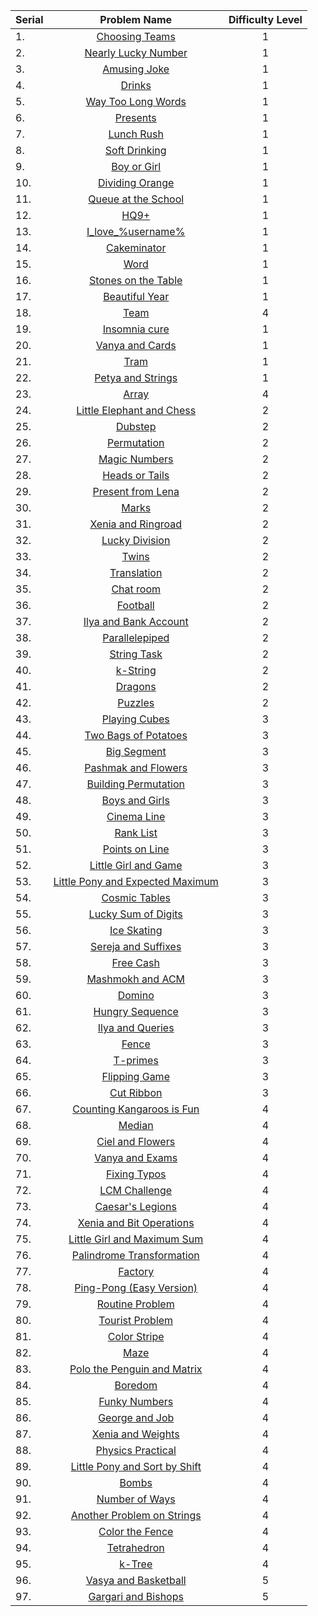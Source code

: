 | Serial | Problem Name | Difficulty Level |
|:--|:---:|:---:|
|1.| [Choosing Teams](http://codeforces.com/problemset/problem/432/A) | 1 |
|2.| [Nearly Lucky Number](http://codeforces.com/problemset/problem/110/A) | 1 |
|3.| [Amusing Joke](http://codeforces.com/problemset/problem/141/A) | 1 |
|4.| [Drinks](http://codeforces.com/problemset/problem/200/B) | 1 |
|5.| [Way Too Long Words](http://codeforces.com/problemset/problem/71/A) | 1 |
|6.| [Presents](http://codeforces.com/problemset/problem/136/A) | 1 |
|7.| [Lunch Rush](http://codeforces.com/problemset/problem/276/A) | 1 |
|8.| [Soft Drinking](http://codeforces.com/problemset/problem/151/A) | 1 |
|9.| [Boy or Girl](http://codeforces.com/problemset/problem/236/A) | 1 |
|10.| [Dividing Orange](http://codeforces.com/problemset/problem/244/A) | 1 |
|11.| [Queue at the School](http://codeforces.com/problemset/problem/266/B) | 1 |
|12.| [HQ9+](http://codeforces.com/problemset/problem/133/A) | 1 |
|13.| [I_love_\%username\%](http://codeforces.com/problemset/problem/155/A) | 1 |
|14.| [Cakeminator](http://codeforces.com/problemset/problem/330/A) | 1 |
|15.| [Word](http://codeforces.com/problemset/problem/59/A) | 1 |
|16.| [Stones on the Table](http://codeforces.com/problemset/problem/266/A) | 1 |
|17.| [Beautiful Year](http://codeforces.com/problemset/problem/271/A) | 1 |
|18.| [Team](http://codeforces.com/problemset/problem/401/C) | 4 |
|19.| [Insomnia cure](http://codeforces.com/problemset/problem/148/A) | 1 |
|20.| [Vanya and Cards](http://codeforces.com/problemset/problem/401/A) | 1 |
|21.| [Tram](http://codeforces.com/problemset/problem/116/A) | 1 |
|22.| [Petya and Strings](http://codeforces.com/problemset/problem/112/A) | 1 |
|23.| [Array](http://codeforces.com/problemset/problem/224/B) | 4 |
|24.| [Little Elephant and Chess](http://codeforces.com/problemset/problem/259/A) | 2 |
|25.| [Dubstep](http://codeforces.com/problemset/problem/208/A) | 2 |
|26.| [Permutation](http://codeforces.com/problemset/problem/137/B) | 2 |
|27.| [Magic Numbers](http://codeforces.com/problemset/problem/320/A) | 2 |
|28.| [Heads or Tails](http://codeforces.com/problemset/problem/242/A) | 2 |
|29.| [Present from Lena](http://codeforces.com/problemset/problem/118/B) | 2 |
|30.| [Marks](http://codeforces.com/problemset/problem/152/A) | 2 |
|31.| [Xenia and Ringroad](http://codeforces.com/problemset/problem/339/B) | 2 |
|32.| [Lucky Division](http://codeforces.com/problemset/problem/122/A) | 2 |
|33.| [Twins](http://codeforces.com/problemset/problem/160/A) | 2 |
|34.| [Translation](http://codeforces.com/problemset/problem/41/A) | 2 |
|35.| [Chat room](http://codeforces.com/problemset/problem/58/A) | 2 |
|36.| [Football](http://codeforces.com/problemset/problem/96/A) | 2 |
|37.| [Ilya and Bank Account](http://codeforces.com/problemset/problem/313/A) | 2 |
|38.| [Parallelepiped](http://codeforces.com/problemset/problem/224/A) | 2 |
|39.| [String Task](http://codeforces.com/problemset/problem/118/A) | 2 |
|40.| [k-String](http://codeforces.com/problemset/problem/219/A) | 2 |
|41.| [Dragons](http://codeforces.com/problemset/problem/230/A) | 2 |
|42.| [Puzzles](http://codeforces.com/problemset/problem/337/A) | 2 |
|43.| [Playing Cubes](http://codeforces.com/problemset/problem/257/B) | 3 |
|44.| [Two Bags of Potatoes](http://codeforces.com/problemset/problem/239/A) | 3 |
|45.| [Big Segment](http://codeforces.com/problemset/problem/242/B) | 3 |
|46.| [Pashmak and Flowers](http://codeforces.com/problemset/problem/459/B) | 3 |
|47.| [Building Permutation](http://codeforces.com/problemset/problem/285/C) | 3 |
|48.| [Boys and Girls](http://codeforces.com/problemset/problem/253/A) | 3 |
|49.| [Cinema Line](http://codeforces.com/problemset/problem/349/A) | 3 |
|50.| [Rank List](http://codeforces.com/problemset/problem/166/A) | 3 |
|51.| [Points on Line](http://codeforces.com/problemset/problem/251/A) | 3 |
|52.| [Little Girl and Game](http://codeforces.com/problemset/problem/276/B) | 3 |
|53.| [Little Pony and Expected Maximum](http://codeforces.com/problemset/problem/453/A) | 3 |
|54.| [Cosmic Tables](http://codeforces.com/problemset/problem/222/B) | 3 |
|55.| [Lucky Sum of Digits](http://codeforces.com/problemset/problem/109/A) | 3 |
|56.| [Ice Skating](http://codeforces.com/problemset/problem/217/A) | 3 |
|57.| [Sereja and Suffixes](http://codeforces.com/problemset/problem/368/B) | 3 |
|58.| [Free Cash](http://codeforces.com/problemset/problem/237/A) | 3 |
|59.| [Mashmokh and ACM](http://codeforces.com/problemset/problem/414/B) | 3 |
|60.| [Domino](http://codeforces.com/problemset/problem/353/A) | 3 |
|61.| [Hungry Sequence](http://codeforces.com/problemset/problem/327/B) | 3 |
|62.| [Ilya and Queries](http://codeforces.com/problemset/problem/313/B) | 3 |
|63.| [Fence](http://codeforces.com/problemset/problem/363/B) | 3 |
|64.| [T-primes](http://codeforces.com/problemset/problem/230/B) | 3 |
|65.| [Flipping Game](http://codeforces.com/problemset/problem/327/A) | 3 |
|66.| [Cut Ribbon](http://codeforces.com/problemset/problem/189/A) | 3 |
|67.| [Counting Kangaroos is Fun](http://codeforces.com/problemset/problem/372/A) | 4 |
|68.| [Median](http://codeforces.com/problemset/problem/166/C) | 4 |
|69.| [Ciel and Flowers](http://codeforces.com/problemset/problem/322/B) | 4 |
|70.| [Vanya and Exams](http://codeforces.com/problemset/problem/492/C) | 4 |
|71.| [Fixing Typos](http://codeforces.com/problemset/problem/363/C) | 4 |
|72.| [LCM Challenge](http://codeforces.com/problemset/problem/235/A) | 4 |
|73.| [Caesar's Legions](http://codeforces.com/problemset/problem/118/D) | 4 |
|74.| [Xenia and Bit Operations](http://codeforces.com/problemset/problem/339/D) | 4 |
|75.| [Little Girl and Maximum Sum](http://codeforces.com/problemset/problem/276/C) | 4 |
|76.| [Palindrome Transformation](http://codeforces.com/problemset/problem/486/C) | 4 |
|77.| [Factory](http://codeforces.com/problemset/problem/485/A) | 4 |
|78.| [Ping-Pong (Easy Version)](http://codeforces.com/problemset/problem/320/B) | 4 |
|79.| [Routine Problem](http://codeforces.com/problemset/problem/337/B) | 4 |
|80.| [Tourist Problem](http://codeforces.com/problemset/problem/340/C) | 4 |
|81.| [Color Stripe](http://codeforces.com/problemset/problem/219/C) | 4 |
|82.| [Maze](http://codeforces.com/problemset/problem/377/A) | 4 |
|83.| [Polo the Penguin and Matrix](http://codeforces.com/problemset/problem/289/B) | 4 |
|84.| [Boredom](http://codeforces.com/problemset/problem/455/A) | 4 |
|85.| [Funky Numbers](http://codeforces.com/problemset/problem/192/A) | 4 |
|86.| [George and Job](http://codeforces.com/problemset/problem/467/C) | 4 |
|87.| [Xenia and Weights](http://codeforces.com/problemset/problem/339/C) | 4 |
|88.| [Physics Practical](http://codeforces.com/problemset/problem/253/B) | 4 |
|89.| [Little Pony and Sort by Shift](http://codeforces.com/problemset/problem/454/B) | 4 |
|90.| [Bombs](http://codeforces.com/problemset/problem/350/C) | 4 |
|91.| [Number of Ways](http://codeforces.com/problemset/problem/466/C) | 4 |
|92.| [Another Problem on Strings](http://codeforces.com/problemset/problem/165/C) | 4 |
|93.| [Color the Fence](http://codeforces.com/problemset/problem/349/B) | 4 |
|94.| [Tetrahedron](http://codeforces.com/problemset/problem/166/E) | 4 |
|95.| [k-Tree](http://codeforces.com/problemset/problem/431/C) | 4 |
|96.| [Vasya and Basketball](http://codeforces.com/problemset/problem/493/C) | 5 |
|97.| [Gargari and Bishops](http://codeforces.com/problemset/problem/463/C) | 5 |
